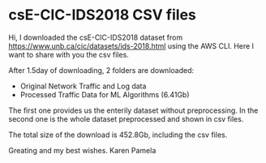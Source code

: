 # csE-CIC-IDS2018 CSV files
Hi, I downloaded the csE-CIC-IDS2018 dataset from https://www.unb.ca/cic/datasets/ids-2018.html
using the AWS CLI. 
Here I want to share with you the csv files.

After 1.5day of downloading, 2 folders are downloaded:
- Original Network Traffic and Log data
- Processed Traffic Data for ML Algorithms (6.41Gb)

The first one provides us the enterily dataset without preprocessing.
In the second one is the whole dataset preprocessed and shown in csv files.

The total size of the download is 452.8Gb, including the csv files.

Greating and my best wishes. Karen Pamela 
